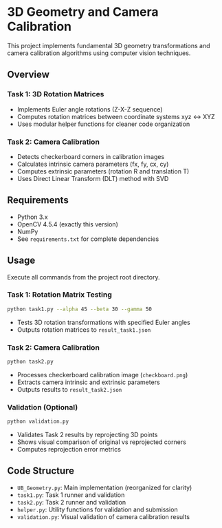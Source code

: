 # 3D Geometry and Camera Calibration

This project implements fundamental 3D geometry transformations and camera calibration algorithms using computer vision techniques.

## Overview

### Task 1: 3D Rotation Matrices
- Implements Euler angle rotations (Z-X-Z sequence)
- Computes rotation matrices between coordinate systems xyz ↔ XYZ
- Uses modular helper functions for cleaner code organization

### Task 2: Camera Calibration  
- Detects checkerboard corners in calibration images
- Calculates intrinsic camera parameters (fx, fy, cx, cy)
- Computes extrinsic parameters (rotation R and translation T)
- Uses Direct Linear Transform (DLT) method with SVD

## Requirements
- Python 3.x
- OpenCV 4.5.4 (exactly this version)
- NumPy
- See `requirements.txt` for complete dependencies

## Usage

Execute all commands from the project root directory.

### Task 1: Rotation Matrix Testing
```bash
python task1.py --alpha 45 --beta 30 --gamma 50
```
- Tests 3D rotation transformations with specified Euler angles
- Outputs rotation matrices to `result_task1.json`

### Task 2: Camera Calibration
```bash
python task2.py
```
- Processes checkerboard calibration image (`checkboard.png`)
- Extracts camera intrinsic and extrinsic parameters
- Outputs results to `result_task2.json`

### Validation (Optional)
```bash
python validation.py
```
- Validates Task 2 results by reprojecting 3D points
- Shows visual comparison of original vs reprojected corners
- Computes reprojection error metrics


## Code Structure

- `UB_Geometry.py`: Main implementation (reorganized for clarity)
- `task1.py`: Task 1 runner and validation
- `task2.py`: Task 2 runner and validation  
- `helper.py`: Utility functions for validation and submission
- `validation.py`: Visual validation of camera calibration results